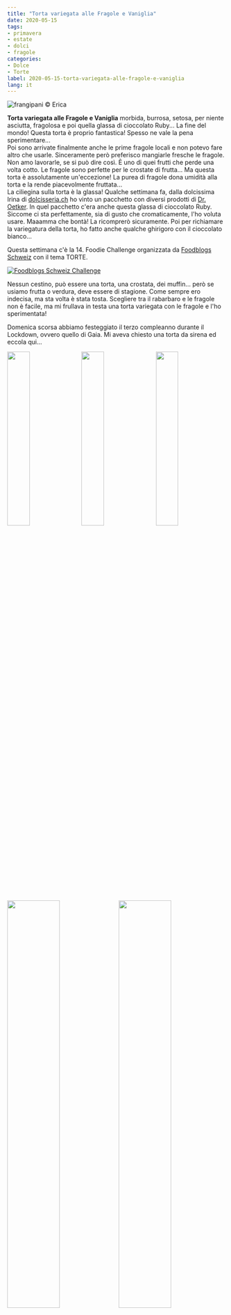 ```yaml
---
title: "Torta variegata alle Fragole e Vaniglia"
date: 2020-05-15
tags:
- primavera
- estate
- dolci
- fragole
categories:
- Dolce
- Torte
label: 2020-05-15-torta-variegata-alle-fragole-e-vaniglia
lang: it 
---
```

![](header.jpeg "frangipani © Erica")

**Torta variegata alle Fragole e Vaniglia** morbida, burrosa, setosa, per niente asciutta, fragolosa e poi quella glassa di cioccolato Ruby... La fine del mondo! Questa torta è proprio fantastica! Spesso ne vale la pena sperimentare...
<br />
Poi sono arrivate finalmente anche le prime fragole locali e non potevo fare altro che usarle. Sinceramente però preferisco mangiarle fresche le fragole. Non amo lavorarle, se si può dire così. È uno di quei frutti che perde una volta cotto. Le fragole sono perfette per le crostate di frutta... Ma questa torta è assolutamente un'eccezione! La purea di fragole dona umidità alla torta e la rende piacevolmente fruttata... 
<br />
La ciliegina sulla torta è la glassa! Qualche settimana fa, dalla dolcissima Irina di <a href="https://www.dolcisseria.ch" target="_blank">dolcisseria.ch</a> ho vinto un pacchetto con diversi prodotti di <a href="https://www.oetker.ch/ch-de/index" target="_blank">Dr. Oetker</a>. In quel pacchetto c'era anche questa glassa di cioccolato Ruby. Siccome ci sta perfettamente, sia di gusto che cromaticamente, l'ho voluta usare. Maaamma che bontà! La ricomprerò sicuramente. Poi per richiamare la variegatura della torta, ho fatto anche qualche ghirigoro con il cioccolato bianco...

Questa settimana c'è la 14. Foodie Challenge organizzata da <a href="https://www.foodblogs-schweiz.ch" target="_blank">Foodblogs Schweiz</a> con il tema TORTE.

<a href="https://www.foodblogs-schweiz.ch/challenge/" target="_blank" rel="noreferrer noopener">
<img src="https://www.foodblogs-schweiz.ch/wp-content/uploads/2020/05/Challenge-Banner1.png" alt="Foodblogs Schweiz Challenge" class="wp-image-452 ignore-gallery-item"></a>

Nessun cestino, può essere una torta, una crostata, dei muffin... però se usiamo frutta o verdura, deve essere di stagione. Come sempre ero indecisa, ma sta volta è stata tosta. Scegliere tra il rabarbaro e le fragole non è facile, ma mi frullava in testa una torta variegata con le fragole e l'ho sperimentata!

Domenica scorsa abbiamo festeggiato il terzo compleanno durante il Lockdown, ovvero quello di Gaia. Mi aveva chiesto una torta da sirena ed eccola qui...
<p>
  <div style="width: 100%; margin-bottom: 0">
    <img style="float: left; width: 32%; margin-right: 1%;" src="tortagaia1.jpeg" alt="" title="frangipani © Erica" />
    <img style="float: left; width: 32%; margin-right: 1%; margin-left: 1%;" src="tortagaia2.jpeg" alt="" title="frangipani © Erica" />
    <img style="float: left; width: 32%; margin-left: 1%;" src="tortagaia3.jpeg" alt="" title="frangipani © Erica" />
    <div style="clear: both"></div>
  </div>
</p>
<p>
  <div style="width: 100%; margin-bottom: 0">
    <img style="float: left; width: 49%; margin-right: 1%" src="tortagaia4.jpeg" alt="" title="frangipani © Erica" />
    <img style="float: left; width: 49%; margin-left: 1%" src="tortagaia5.jpeg" alt="" title="frangipani © Erica" />
    <div style="clear: both"></div>
  </div>
</p>

La nostra "quarantena" è iniziata a metà marzo con il compleanno di Gioele, in mezzo abbiamo festeggiato il compleanno di mio marito e il tutto è finito domenica scorsa con il compleanno di Gaia, o almeno speriamo che sia finito... Questa settimana hanno ricominciato con la scuola e l'asilo e ci stiamo abituando tutti e quattro agli orari nuovi, ma loro sono felicissimi!

<div id="wrapper" style="text-align: center">
  <div id="yourdiv" style="display: inline-block;">
    <div class="ingredients" itemscope itemtype="http://schema.org/Recipe">
      <span itemprop="name" style="display:none;">Torta variegata alle Fragole e Vaniglia</span>
      <span itemprop="recipeCategory" style="display:none;">Dolce</span>
      <img itemprop="image" style="display:none;" class="ignore-gallery-item" src="header.jpeg"/>
      <span itemprop="author" style="display:none;">Erica Raiano</span>
      <span itemprop="description" style="display:none;">Torta variegata alle Fragole e Vaniglia morbida, burrosa, setosa, per niente asciutta, fragolosa e poi quella glassa di cioccolato Ruby... La fine del mondo!</span>
      <div class="ingredients-title">Ingredienti</div>
      <table>
        <tbody>
          <tr itemprop="recipeIngredient">
            <td>200gr</td>
            <td>fragole</td>
          </tr>
          <tr itemprop="recipeIngredient">
            <td>150gr</td>
            <td>burro</td>
          </tr>
          <tr itemprop="recipeIngredient">
            <td>180gr</td>
            <td>zucchero</td>
           </tr>
          <tr itemprop="recipeIngredient">
            <td>3</td>
            <td>uova</td>
          </tr>
          <tr itemprop="recipeIngredient">
            <td>1 pizzico</td>
            <td>sale</td>
           </tr>
          <tr itemprop="recipeIngredient">
            <td>115gr</td>
            <td>panna non zuccherata o yogurt greco</td>
           </tr>
          <tr itemprop="recipeIngredient">
            <td>2 cucchiaini</td>
            <td>estratto/pasta di vaniglia</td>
          </tr>
          <tr itemprop="recipeIngredient">
            <td>260gr</td>
            <td>farina</td>
          </tr>
          <tr itemprop="recipeIngredient">
            <td>1 cucchiaino</td>
            <td>lievito per dolci</td>
          </tr>
          <tr itemprop="recipeIngredient">
            <td>1/2</td>
            <td>limone</td>
          </tr>
          <tr itemprop="recipeIngredient">
            <td>100gr</td>
            <td>cioccolato Ruby</td>
          </tr>
          <tr itemprop="recipeIngredient">
            <td>30gr</td>
            <td>cioccolato bianco</td>
          </tr>
        </tbody>
      </table>
      <br></br>
      <i class="pull-right" style="font-size: 80%;">per una teglia da Plumcake da 22-25cm</i>
    </div>
  </div>
</div>


<h3>
	<font color="grey">
		<i class="fa-solid fa-gears"></i>
	</font> Preparazione
</h3>

Per prima cosa uscite tutti gli ingredienti dal frigo. Lavate e frullate le fragole riducendole in purea. Mettetela in un pentolino con il succo di limone e fate cuocere a temperatura media finché si sarà ridotta e addensata bene. Poi fate raffreddare.
<br />
Mettete il burro nella planetaria e iniziate a montarlo, poi aggiungete lo zucchero. Una volta incorporato aggiungete le uova, uno alla volta. Adesso mettete il sale, la vaniglia e a filo la panna, sempre mescolando. In una coppetta mescolate la farina con il lievito, poi aggiungete anche questo poco alla volta e la scorza di limone, date una veloce mescolata e spegnete la planetaria.
<p>
  <div style="width: 100%; margin-bottom: 0">
    <img style="float: left; width: 49%; margin-right: 1%" src="pureafragole.jpeg" alt="" title="frangipani © Erica" />
    <img style="float: left; width: 49%; margin-left: 1%" src="impasto.jpeg" alt="" title="frangipani © Erica" />
    <div style="clear: both"></div>
  </div>
</p>

Versate metà dell'impasto in una teglia da plumcake precedentemente imburrata ed infarinata. Nell'impasto rimasto, aggiungete la purea di fragole, mescolate bene e versate anche questa parte nella teglia. Con un bastoncino lungo, fate dei cerchi nell'impasto per variegare il tutto.
![](teglia.jpeg "frangipani © Erica")

Infornate nel forno preriscaldato statico a 180°C per ca. 1h. Se dopo 40min vedete che ha già preso molto colore, coprite con un foglio di carta stagnola e fate comunque la prova stecchino. Fate raffreddare la torta, poi uscitela dalla forma. Fate sciogliere a Bagnomaria il cioccolato Ruby, poi versatelo sulla torta. Adesso fate sciogliere a Bagnomaria anche il cioccolato bianco, poi con un cucchiaino prendetene un pochettino e fatelo scendere a filo, facendo dei ghirigori... Anche qui potete passare un bastoncino per variegare. Se non trovate il cioccolato Ruby, va benissimo anche solo quello bianco o addirittura una glassa con zucchero a velo e purea di fragole.

<p>
  <div style="width: 100%; margin-bottom: 0">
    <img style="float: left; width: 49%; margin-right: 1%" src="risultato1.jpeg" alt="" title="frangipani © Erica" />
    <img style="float: left; width: 49%; margin-left: 1%" src="risultato2.jpeg" alt="" title="frangipani © Erica" />
    <div style="clear: both"></div>
  </div>
</p>

<p>
  <div style="width: 100%; margin-bottom: 0">
    <img style="float: left; width: 49%; margin-right: 1%" src="risultato3.jpeg" alt="" title="frangipani © Erica" />
    <img style="float: left; width: 49%; margin-left: 1%" src="risultato4.jpeg" alt="" title="frangipani © Erica" />
    <div style="clear: both"></div>
  </div>
</p>

<p>
  <div style="width: 100%; margin-bottom: 0">
    <img style="float: left; width: 49%; margin-right: 1%" src="risultato5.jpeg" alt="" title="frangipani © Erica" />
    <img style="float: left; width: 49%; margin-left: 1%" src="risultato6.jpeg" alt="" title="frangipani © Erica" />
    <div style="clear: both"></div>
  </div>
</p>

<p>
  <div style="width: 100%; margin-bottom: 0">
    <img style="float: left; width: 49%; margin-right: 1%" src="risultato7.jpeg" alt="" title="frangipani © Erica" />
    <img style="float: left; width: 49%; margin-left: 1%" src="risultato8.jpeg" alt="" title="frangipani © Erica" />
    <div style="clear: both"></div>
  </div>
</p>

<p>
  <div style="width: 100%; margin-bottom: 0">
    <img style="float: left; width: 49%; margin-right: 1%" src="risultato9.jpeg" alt="" title="frangipani © Erica" />
    <img style="float: left; width: 49%; margin-left: 1%" src="risultato10.jpeg" alt="" title="frangipani © Erica" />
    <div style="clear: both"></div>
  </div>
</p>

<p>
  <div style="width: 100%; margin-bottom: 0">
    <img style="float: left; width: 49%; margin-right: 1%" src="risultato11.jpeg" alt="" title="frangipani © Erica" />
    <img style="float: left; width: 49%; margin-left: 1%" src="risultato12.jpeg" alt="" title="frangipani © Erica" />
    <div style="clear: both"></div>
  </div>
</p>

<h4>Buon appetito
  <font color="red">
    <i class="fa-regular fa-face-smile"></i>
  </font>
</h4>
